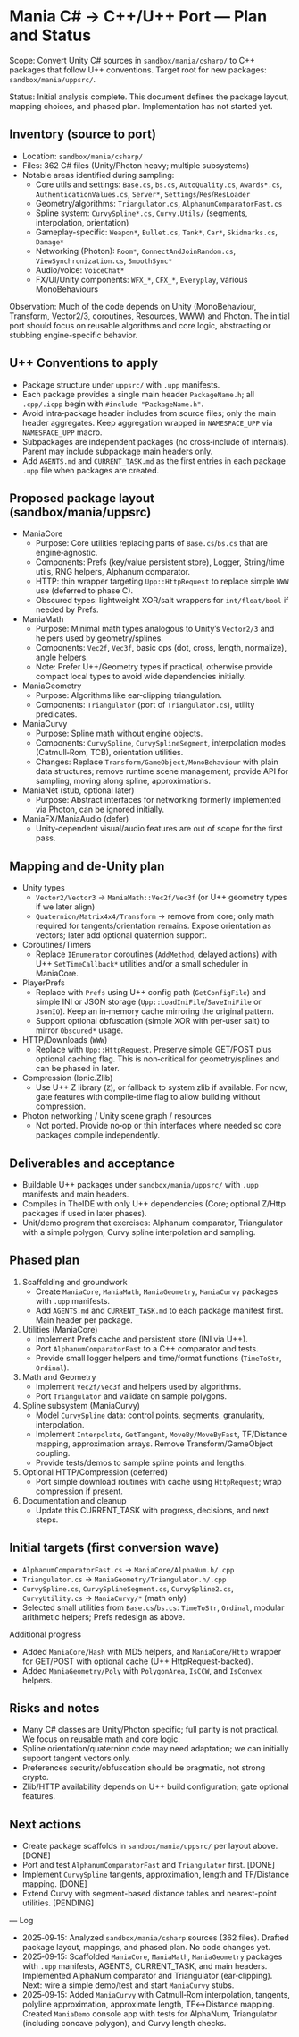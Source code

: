 # Mania C# → C++/U++ Port — Plan and Status

Scope: Convert Unity C# sources in `sandbox/mania/csharp/` to C++ packages that follow U++ conventions. Target root for new packages: `sandbox/mania/uppsrc/`.

Status: Initial analysis complete. This document defines the package layout, mapping choices, and phased plan. Implementation has not started yet.

## Inventory (source to port)
- Location: `sandbox/mania/csharp/`
- Files: 362 C# files (Unity/Photon heavy; multiple subsystems)
- Notable areas identified during sampling:
  - Core utils and settings: `Base.cs`, `bs.cs`, `AutoQuality.cs`, `Awards*.cs`, `AuthenticationValues.cs`, `Server*`, `Settings`/`Res`/`ResLoader`
  - Geometry/algorithms: `Triangulator.cs`, `AlphanumComparatorFast.cs`
  - Spline system: `CurvySpline*.cs`, `Curvy.Utils/` (segments, interpolation, orientation)
  - Gameplay-specific: `Weapon*`, `Bullet.cs`, `Tank*`, `Car*`, `Skidmarks.cs`, `Damage*`
  - Networking (Photon): `Room*`, `ConnectAndJoinRandom.cs`, `ViewSynchronization.cs`, `SmoothSync*`
  - Audio/voice: `VoiceChat*`
  - FX/UI/Unity components: `WFX_*`, `CFX_*`, `Everyplay`, various MonoBehaviours

Observation: Much of the code depends on Unity (MonoBehaviour, Transform, Vector2/3, coroutines, Resources, WWW) and Photon. The initial port should focus on reusable algorithms and core logic, abstracting or stubbing engine-specific behavior.

## U++ Conventions to apply
- Package structure under `uppsrc/` with `.upp` manifests.
- Each package provides a single main header `PackageName.h`; all `.cpp/.icpp` begin with `#include "PackageName.h"`.
- Avoid intra‑package header includes from source files; only the main header aggregates. Keep aggregation wrapped in `NAMESPACE_UPP` via `NAMESPACE_UPP` macro.
- Subpackages are independent packages (no cross‑include of internals). Parent may include subpackage main headers only.
- Add `AGENTS.md` and `CURRENT_TASK.md` as the first entries in each package `.upp` file when packages are created.

## Proposed package layout (sandbox/mania/uppsrc)
- ManiaCore
  - Purpose: Core utilities replacing parts of `Base.cs`/`bs.cs` that are engine‑agnostic.
  - Components: Prefs (key/value persistent store), Logger, String/time utils, RNG helpers, Alphanum comparator.
  - HTTP: thin wrapper targeting `Upp::HttpRequest` to replace simple `WWW` use (deferred to phase C).
  - Obscured types: lightweight XOR/salt wrappers for `int/float/bool` if needed by Prefs.
- ManiaMath
  - Purpose: Minimal math types analogous to Unity’s `Vector2/3` and helpers used by geometry/splines.
  - Components: `Vec2f`, `Vec3f`, basic ops (dot, cross, length, normalize), angle helpers.
  - Note: Prefer U++/Geometry types if practical; otherwise provide compact local types to avoid wide dependencies initially.
- ManiaGeometry
  - Purpose: Algorithms like ear‑clipping triangulation.
  - Components: `Triangulator` (port of `Triangulator.cs`), utility predicates.
- ManiaCurvy
  - Purpose: Spline math without engine objects.
  - Components: `CurvySpline`, `CurvySplineSegment`, interpolation modes (Catmull‑Rom, TCB), orientation utilities.
  - Changes: Replace `Transform/GameObject/MonoBehaviour` with plain data structures; remove runtime scene management; provide API for sampling, moving along spline, approximations.
- ManiaNet (stub, optional later)
  - Purpose: Abstract interfaces for networking formerly implemented via Photon, can be ignored initially.
- ManiaFX/ManiaAudio (defer)
  - Unity‑dependent visual/audio features are out of scope for the first pass.

## Mapping and de‑Unity plan
- Unity types
  - `Vector2/Vector3` → `ManiaMath::Vec2f/Vec3f` (or U++ geometry types if we later align)
  - `Quaternion/Matrix4x4/Transform` → remove from core; only math required for tangents/orientation remains. Expose orientation as vectors; later add optional quaternion support.
- Coroutines/Timers
  - Replace `IEnumerator` coroutines (`AddMethod`, delayed actions) with U++ `SetTimeCallback*` utilities and/or a small scheduler in ManiaCore.
- PlayerPrefs
  - Replace with `Prefs` using U++ config path (`GetConfigFile`) and simple INI or JSON storage (`Upp::LoadIniFile`/`SaveIniFile` or `JsonIO`). Keep an in‑memory cache mirroring the original pattern.
  - Support optional obfuscation (simple XOR with per‑user salt) to mirror `Obscured*` usage.
- HTTP/Downloads (`WWW`)
  - Replace with `Upp::HttpRequest`. Preserve simple GET/POST plus optional caching flag. This is non‑critical for geometry/splines and can be phased in later.
- Compression (Ionic.Zlib)
  - Use U++ Z library (`Z`), or fallback to system zlib if available. For now, gate features with compile‑time flag to allow building without compression.
- Photon networking / Unity scene graph / resources
  - Not ported. Provide no‑op or thin interfaces where needed so core packages compile independently.

## Deliverables and acceptance
- Buildable U++ packages under `sandbox/mania/uppsrc/` with `.upp` manifests and main headers.
- Compiles in TheIDE with only U++ dependencies (Core; optional Z/Http packages if used in later phases).
- Unit/demo program that exercises: Alphanum comparator, Triangulator with a simple polygon, Curvy spline interpolation and sampling.

## Phased plan
1) Scaffolding and groundwork
   - Create `ManiaCore`, `ManiaMath`, `ManiaGeometry`, `ManiaCurvy` packages with `.upp` manifests.
   - Add `AGENTS.md` and `CURRENT_TASK.md` to each package manifest first. Main header per package.
2) Utilities (ManiaCore)
   - Implement Prefs cache and persistent store (INI via U++).
   - Port `AlphanumComparatorFast` to a C++ comparator and tests.
   - Provide small logger helpers and time/format functions (`TimeToStr`, `Ordinal`).
3) Math and Geometry
   - Implement `Vec2f/Vec3f` and helpers used by algorithms.
   - Port `Triangulator` and validate on sample polygons.
4) Spline subsystem (ManiaCurvy)
   - Model `CurvySpline` data: control points, segments, granularity, interpolation.
   - Implement `Interpolate`, `GetTangent`, `MoveBy/MoveByFast`, TF/Distance mapping, approximation arrays. Remove Transform/GameObject coupling.
   - Provide tests/demos to sample spline points and lengths.
5) Optional HTTP/Compression (deferred)
   - Port simple download routines with cache using `HttpRequest`; wrap compression if present.
6) Documentation and cleanup
   - Update this CURRENT_TASK with progress, decisions, and next steps.

## Initial targets (first conversion wave)
- `AlphanumComparatorFast.cs` → `ManiaCore/AlphaNum.h/.cpp`
- `Triangulator.cs` → `ManiaGeometry/Triangulator.h/.cpp`
- `CurvySpline.cs`, `CurvySplineSegment.cs`, `CurvySpline2.cs`, `CurvyUtility.cs` → `ManiaCurvy/*` (math only)
- Selected small utilities from `Base.cs`/`bs.cs`: `TimeToStr`, `Ordinal`, modular arithmetic helpers; Prefs redesign as above.

Additional progress
- Added `ManiaCore/Hash` with MD5 helpers, and `ManiaCore/Http` wrapper for GET/POST with optional cache (U++ HttpRequest-backed).
- Added `ManiaGeometry/Poly` with `PolygonArea`, `IsCCW`, and `IsConvex` helpers.

## Risks and notes
- Many C# classes are Unity/Photon specific; full parity is not practical. We focus on reusable math and core logic.
- Spline orientation/quaternion code may need adaptation; we can initially support tangent vectors only.
- Preferences security/obfuscation should be pragmatic, not strong crypto.
- Zlib/HTTP availability depends on U++ build configuration; gate optional features.

## Next actions
- Create package scaffolds in `sandbox/mania/uppsrc/` per layout above. [DONE]
- Port and test `AlphanumComparatorFast` and `Triangulator` first. [DONE]
- Implement `CurvySpline` tangents, approximation, length and TF/Distance mapping. [DONE]
- Extend Curvy with segment-based distance tables and nearest-point utilities. [PENDING]

—
Log
- 2025‑09‑15: Analyzed `sandbox/mania/csharp` sources (362 files). Drafted package layout, mappings, and phased plan. No code changes yet.
- 2025‑09‑15: Scaffolded `ManiaCore`, `ManiaMath`, `ManiaGeometry` packages with `.upp` manifests, AGENTS, CURRENT_TASK, and main headers. Implemented AlphaNum comparator and Triangulator (ear‑clipping). Next: wire a simple demo/test and start `ManiaCurvy` stubs.
- 2025‑09‑15: Added `ManiaCurvy` with Catmull‑Rom interpolation, tangents, polyline approximation, approximate length, TF↔Distance mapping. Created `ManiaDemo` console app with tests for AlphaNum, Triangulator (including concave polygon), and Curvy length checks.

